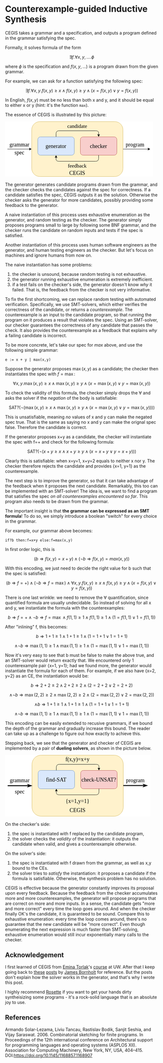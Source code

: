 # Counterexample-guided Inductive Synthesis

CEGIS takes a grammar and a specification, 
and outputs a program defined in the grammar satisfying the spec.

Formally, it solves formula of the form 

```math
\exists f . \forall x, y, \dots . \phi
```

where $\phi$ is the specification and $f(x,y,\dots)$ is a program
drawn from the given grammar. 

For example, we can ask for a function satisfying the following spec:

```math
\exists f . \forall x, y . f(x,y) \geq x \wedge f(x,y) \geq y \wedge (x = f(x,y) \vee y = f(x,y))
```
In English, $f(x,y)$ must be no less than both x and y,
and it should be equal to either x or y 
(hint: it's the function `max`).

The essence of CEGIS is illustrated by this picture:

![CEGIS loop](../assets/cegis/cegis.png)

The generator generates candidate programs drawn from the grammar, 
and the checker checks the candidates against the spec for correctness.
If a candidate satisfies the spec, 
CEGIS outputs it as the solution.
Otherwise the checker asks the generator for more candidates, 
possibly providing some feedback to the generator. 

A naive instantiation of this process 
uses exhaustive enumeration as the generator, 
and random testing as the checker. 
The generator simply proposes programs small to large
by following some BNF grammar, 
and the checker runs the candidate on random inputs 
and tests if the spec is satisfied.

Another instantiation of this process
uses human software engineers as the generator, 
and human testing engineers as the checker.
But let's focus on machines and ignore humans from now on. 

The naive instantiation has some problems:
1. the checker is unsound, because random testing is not exhaustive.
2. the generator running exhaustive enumeration is extremely inefficient.
3. if a test fails on the checker's side,
the generator doesn't know *why* it failed.
That is, the feedback from the checker is not very informative.

To fix the first shortcoming, we can replace random testing with 
automated verification. 
Specifically, we use SMT-solvers,
which either verifies the correctness of the candidate,
or returns a *counterexample*. 
The counterexample is an input to the candidate program, 
so that running the program on it produces a result that violates the spec.
Using an SMT-solver, our checker guarantees the correctness of 
any candidate that passes the check. 
It also provides the counterexample as a feedback that explains *why* 
a failing candidate is incorrect. 

To be more concrete, let's take our spec for *max* above, 
and use the following simple grammar: 

```
e := x + y | max(x,y)
```

Suppose the generator proposes $\max(x,y)$ as a candidate;
the checker then instantiates the spec with $f=\max$:

```math
\forall x, y . \max(x,y) \geq x \wedge \max(x,y) \geq y \wedge (x = \max(x,y) \vee y = \max(x,y))
```

To check the validity of this formula, the checker simply drops the $\forall$
and asks the solver if the *negation* of the body is satisfiable:

```math
\text{SAT?} \Big( \neg \big( \max(x,y) \geq x \wedge \max(x,y) \geq y \wedge (x = \max(x,y) \vee y = \max(x,y)) \big) \Big)
```

This is unsatisfiable, meaning *no* values of x and y can make the negated spec true.
That is the same as saying no x and y can make the orignal spec false.
Therefore the candidate is correct. 

If the generator proposes x+y as a candidate, 
the checker will instantiate the spec with f=+ 
and check for the following formula:

```math
\text{SAT?} \Big( \neg \big( x+y \geq x \wedge x+y \geq y \wedge (x = x+y \vee y = x+y) \big) \Big)
```

Clearly this is satisfiable: when x=y=1, x+y=2 equals to neither x nor y. 
The checker therefore rejects the candidate 
and provides {x=1, y=1} as the counterexample. 

The next step is to improve the generator, 
so that it can take advantage of the feedback 
when it proposes the next candidate.
Remarkably, this too can be implemented with an SMT-solver!
The idea is, we want to find a program that satisfies the spec
*on all counterexamples encountered so far*. 
This program also needs to be drawn from the grammar.

The important insight is that **the grammar can be expressed as an SMT formula**!
To do so, we simply introduce a boolean "switch" for every choice in the grammar.

For example, our grammar above becomes:

```
if?b then:f=x+y else:f=max(x,y)
```

In first order logic, this is

```math
(b \Rightarrow f(x,y) = x + y) \wedge (\neg b \Rightarrow f(x,y) = max(x,y))
```

With this encoding, we just need to decide the right value for b such that 
the spec is satisfied:

```math
(b \Rightarrow f = +) \wedge (\neg b \Rightarrow f = \max) \wedge
\forall x, y . f(x,y) \geq x \wedge f(x,y) \geq y \wedge (x = f(x,y) \vee y = f(x,y))
```

There is one last wrinkle: we need to remove the $\forall$ quantification, 
since quantified formula are usually undecidable. 
So instead of solving for all x and y, we instantiate the formula with the
counterexamples:

```math
b \Rightarrow f = + \wedge \neg b \Rightarrow f = \max \wedge
f(1,1) \geq 1 \wedge f(1,1) \geq 1 \wedge (1 = f(1,1) \vee 1 = f(1,1))
```
After "inlining" f, this becomes:

```math
b \Rightarrow 1+1 \geq 1 \wedge 1+1 \geq 1 \wedge (1 = 1+1 \vee 1 = 1+1)
```
```math
\wedge \neg b \Rightarrow \max(1,1) \geq 1 \wedge \max(1,1) \geq 1 \wedge (1 = \max(1,1) \vee 1 = \max(1,1))
```

Now it's very easy to see that b must be false to make the above true,
and an SMT-solver would return exactly that.
We encountered only 1 counterexample pair {x=1, y=1}; 
had we found more, the generator would instantiate the formula for each of them.
For example, if we also have {x=2, y=2} as an CE, the instantiation would be: 

```math
b \Rightarrow 2+2 \geq 2 \wedge 2+2 \geq 2 \wedge (2 = 2+2 \vee 2 = 2+2)
```
```math
\wedge \neg b \Rightarrow \max(2,2) \geq 2 \wedge \max(2,2) \geq 2 \wedge (2 = \max(2,2) \vee 2 = \max(2,2))
```
```math
\wedge b \Rightarrow 1+1 \geq 1 \wedge 1+1 \geq 1 \wedge (1 = 1+1 \vee 1 = 1+1)
```
```math
\wedge \neg b \Rightarrow \max(1,1) \geq 1 \wedge \max(1,1) \geq 1 \wedge (1 = \max(1,1) \vee 1 = \max(1,1))
```

This encoding can be easily extended to recusive grammars,
if we bound the depth of the grammar and gradually increase this bound.
The reader can take up as a challenge to figure out how exactly to achieve this.

Stepping back, we see that the generator and checker of CEGIS are implemented by a pair of **dueling solvers**,
as shown in the picture below.

![CEGIS loop with dueling solvers](../assets/cegis/duel.png)

On the checker's side:
1. the spec is instantiated with f replaced by the candidate program, 
2. the solver checks the *validity* of the instantiation: 
it outputs the candidate when valid, and gives a counterexample otherwise.

On the solver's side:
1. the spec is instantiated with f drawn from the grammar, 
as well as x,y bound to the CEs.
2. the solver tries to *satisfy* the instantiation:
it proposes a candidate if the formula is satisfiable.
Otherwise, the synthesis problem has no solution.

CEGIS is effective 
because the generator constantly improves its proposal upon every feedback.
Because the feedback from the checker accumulates more and more counterexamples,
the generator will propose programs that are correct on more and more inputs.
In a sense, the candidate gets "more and more correct" every time the loop goes around.
And when the checker finally OK's the candidate, it is guaranteed to be sound. 
Compare this to exhaustive enumeration: every time the loop comes around, 
there's no guarantee that the new candidate will be "more correct".
Even though enumerating the next expression is much faster than SMT-solving,
exhaustive enumeration would still incur exponentially many calls to the checker.

## Acknowledgement

I first learned of CEGIS from [Emina Torlak](https://homes.cs.washington.edu/~emina/)'s 
[course](https://courses.cs.washington.edu/courses/cse507/) at UW. 
After that I keep going back to 
[these](https://www.cs.utexas.edu/~bornholt/post/synthesis-explained.html)
[posts](https://www.cs.utexas.edu/~bornholt/post/building-synthesizer.html) 
by [James Bornholt](https://www.cs.utexas.edu/~bornholt/) 
for reference.
But the posts don't explain how the solver works in the generator, 
and that's why I wrote this post.

I highly recommend [Rosette](https://emina.github.io/rosette/)
if you want to get your hands dirty syntheisizing some programs - 
it's a rock-solid language that is an absolute joy to use.

## References

Armando Solar-Lezama, Liviu Tancau, Rastislav Bodik, Sanjit Seshia, and Vijay Saraswat. 2006. Combinatorial sketching for finite programs. In Proceedings of the 12th international conference on Architectural support for programming languages and operating systems (ASPLOS XII). Association for Computing Machinery, New York, NY, USA, 404–415. DOI:https://doi.org/10.1145/1168857.1168907
